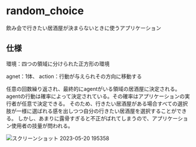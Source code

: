 # random_choice
飲み会で行きたい居酒屋が決まらないときに使うアプリケーション
## 仕様
環境：四つの領域に分けられた正方形の環境

agnet：1体、
  action：行動が与えられその方向に移動する

任意の回数繰り返され、最終的にagentがいる領域の居酒屋に決定される。
agentの行動は確率によって決定されている。その確率はアプリケーションの実行者が任意で決定できる。
そのため、行きたい居酒屋がある場合すべての選択肢が一様に選ばれる感を出しつつ自分の行きたい居酒屋を選択することができる。
しかし、あまりに露骨すぎると不正がばれてしまうので、アプリケーション使用者の技量が問われる。

![スクリーンショット 2023-05-20 195358](https://github.com/rRmaru/random_choice/assets/104064753/35f49465-0d09-4680-9d6d-c07bbf174263)
